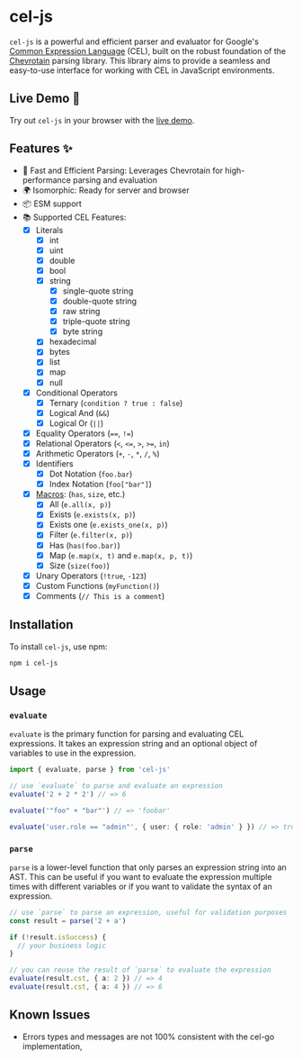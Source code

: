 # cel-js

`cel-js` is a powerful and efficient parser and evaluator for Google's [Common Expression Language](https://github.com/google/cel-spec) (CEL), built on the robust foundation of the [Chevrotain](https://chevrotain.io/docs/) parsing library. This library aims to provide a seamless and easy-to-use interface for working with CEL in JavaScript environments.

## Live Demo 🚀

Try out `cel-js` in your browser with the [live demo](https://stackblitz.com/github/ChromeGG/cel-js/tree/main/demo?file=demo.ts).

## Features ✨

- 🚀 Fast and Efficient Parsing: Leverages Chevrotain for high-performance parsing and evaluation
- 🌍 Isomorphic: Ready for server and browser
- 📦 ESM support
- 📚 Supported CEL Features:
  - [x] Literals
    - [x] int
    - [x] uint
    - [x] double
    - [x] bool
    - [x] string
      - [x] single-quote string
      - [x] double-quote string
      - [x] raw string
      - [x] triple-quote string
      - [x] byte string
    - [x] hexadecimal
    - [x] bytes
    - [x] list
    - [x] map
    - [x] null
  - [x] Conditional Operators
    - [x] Ternary (`condition ? true : false`)
    - [x] Logical And (`&&`)
    - [x] Logical Or (`||`)
  - [x] Equality Operators (`==`, `!=`)
  - [x] Relational Operators (`<`, `<=`, `>`, `>=`, `in`)
  - [x] Arithmetic Operators (`+`, `-`, `*`, `/`, `%`)
  - [x] Identifiers
    - [x] Dot Notation (`foo.bar`)
    - [x] Index Notation (`foo["bar"]`)
  - [x] [Macros](https://github.com/google/cel-spec/blob/master/doc/langdef.md#macros): (`has`, `size`, etc.)
    - [x] All (`e.all(x, p)`)
    - [x] Exists (`e.exists(x, p)`)
    - [x] Exists one (`e.exists_one(x, p)`)
    - [x] Filter (`e.filter(x, p)`)
    - [x] Has (`has(foo.bar)`)
    - [x] Map (`e.map(x, t)` and `e.map(x, p, t)`)
    - [x] Size (`size(foo)`)
  - [x] Unary Operators (`!true`, `-123`)
  - [x] Custom Functions (`myFunction()`)
  - [x] Comments (`// This is a comment`)

## Installation

To install `cel-js`, use npm:

```bash
npm i cel-js
```

## Usage

### `evaluate`

`evaluate` is the primary function for parsing and evaluating CEL expressions. It takes an expression string and an optional object of variables to use in the expression.

```ts
import { evaluate, parse } from 'cel-js'

// use `evaluate` to parse and evaluate an expression
evaluate('2 + 2 * 2') // => 6

evaluate('"foo" + "bar"') // => 'foobar'

evaluate('user.role == "admin"', { user: { role: 'admin' } }) // => true
```

### `parse`

`parse` is a lower-level function that only parses an expression string into an AST. This can be useful if you want to evaluate the expression multiple times with different variables or if you want to validate the syntax of an expression.

```ts
// use `parse` to parse an expression, useful for validation purposes
const result = parse('2 + a')

if (!result.isSuccess) {
  // your business logic
}

// you can reuse the result of `parse` to evaluate the expression
evaluate(result.cst, { a: 2 }) // => 4
evaluate(result.cst, { a: 4 }) // => 6
```

## Known Issues

- Errors types and messages are not 100% consistent with the cel-go implementation,
